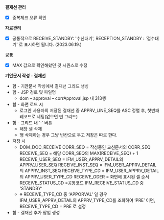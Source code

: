 **결재선 관리**

- [x]  중복체크 오류 확인

**자료관리**

- [x]  공통적으로 RECEIVE_STANDBY: '수신대기', RECEPTION_STANDBY : '접수대기' 로 표시하면 됩니다. (2023.06.19.)

**공통**

- [x]  MAX 값으로 확인해왔던 것 시퀀스로 수정

**기안문서 작성 - 결재선**

- 함 - 기안문서 작성에서 결재선 그리드 생성
- 함 - JSP 경로 및 파일명
    - dom – approval – corrApproval.jsp 내 313행
- 함 - 화면 로드 시
    - 로그인 사용자의 저장된 결재선 중 APPRV_LINE_SEQ를 ASC 정렬 후, 첫번째 레코드로 세팅(없으면 빈 그리드)
- 함 - 그리드 내 ‘-’ 버튼
    - 해당 셀 삭제
    - 행 삭제하는 경우 그냥 빈칸으로 두고 저장은 따로 한다.
- 저장 시
    - DOM_DOC_RECEIVE
    CORR_SEQ = 작성중인 교신문서의 CORR_SEQ
    RECEIVE_SEQ = 해당 CORR_SEQ의 MAX(RECEIVE_SEQ) + 1
    RECEIVE_USER_SEQ = IFM_USER_APPRV_DETAIL의 APPRV_USER_SEQ
    RECEIVE_INST_SEQ = IFM_USER_APPRV_DETAIL의 APPRV_INST_SEQ
    RECEIVE_TYPE_CD = IFM_USER_APPRV_DETAIL의 APPRV_USER_TYPE_CD
    RECEIVE_ODER = 화면에 표시된 셀 순서
    RECEIVE_STATUS_CD =공통코드 IFM_RECEIVE_STATUS_CD 중 'STANDBY’
    - ※ RECEIVE_TYPE_CD 중 ‘APPORVAL’ 일 경우
    IFM_USER_APPRV_DETAIL의 APPRV_TYPE_CD를 조회하여 ‘PRE’ 이면,
    RECEIVE_TYPE_CD = PRE 로 설정
- 함 - 결재선 추가 팝업 생성
